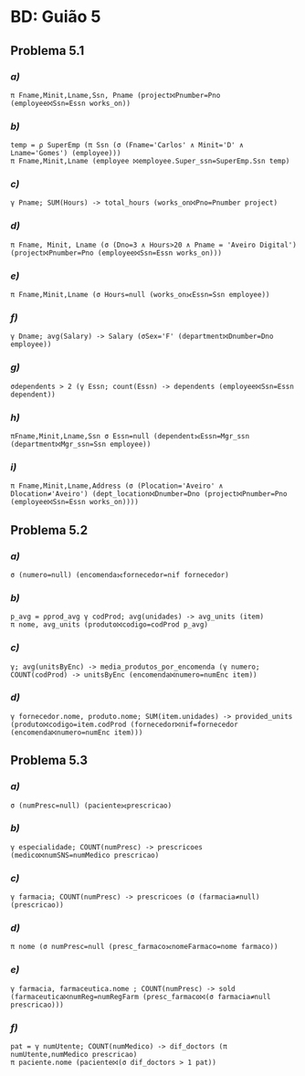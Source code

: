 # BD: Guião 5


## ​Problema 5.1
 
### *a)*

```
π Fname,Minit,Lname,Ssn, Pname (project⨝Pnumber=Pno (employee⨝Ssn=Essn works_on))
```


### *b)* 

```
temp = ρ SuperEmp (π Ssn (σ (Fname='Carlos' ∧ Minit='D' ∧ Lname='Gomes') (employee)))
π Fname,Minit,Lname (employee ⨝employee.Super_ssn=SuperEmp.Ssn temp)
```


### *c)* 

```
γ Pname; SUM(Hours) -> total_hours (works_on⨝Pno=Pnumber project)
```


### *d)* 

```
π Fname, Minit, Lname (σ (Dno=3 ∧ Hours>20 ∧ Pname = 'Aveiro Digital') (project⨝Pnumber=Pno (employee⨝Ssn=Essn works_on)))
```


### *e)* 

```
π Fname,Minit,Lname (σ Hours=null (works_on⟗Essn=Ssn employee))
```


### *f)* 

```
γ Dname; avg(Salary) -> Salary (σSex='F' (department⨝Dnumber=Dno employee))
```


### *g)* 

```
σdependents > 2 (γ Essn; count(Essn) -> dependents (employee⨝Ssn=Essn dependent))
```


### *h)* 

```
πFname,Minit,Lname,Ssn σ Essn=null (dependent⟗Essn=Mgr_ssn (department⨝Mgr_ssn=Ssn employee))
```


### *i)* 

```
π Fname,Minit,Lname,Address (σ (Plocation='Aveiro' ∧ Dlocation≠'Aveiro') (dept_location⨝Dnumber=Dno (project⨝Pnumber=Pno (employee⨝Ssn=Essn works_on))))
```


## ​Problema 5.2

### *a)*

```
σ (numero=null) (encomenda⟗fornecedor=nif fornecedor)
```

### *b)* 

```
p_avg = ρprod_avg γ codProd; avg(unidades) -> avg_units (item)
π nome, avg_units (produto⨝codigo=codProd p_avg)
```


### *c)* 

```
γ; avg(unitsByEnc) -> media_produtos_por_encomenda (γ numero; COUNT(codProd) -> unitsByEnc (encomenda⨝numero=numEnc item))
```


### *d)* 

```
γ fornecedor.nome, produto.nome; SUM(item.unidades) -> provided_units (produto⨝codigo=item.codProd (fornecedor⨝nif=fornecedor (encomenda⨝numero=numEnc item)))
```


## ​Problema 5.3

### *a)*

```
σ (numPresc=null) (paciente⟗prescricao)
```

### *b)* 

```
γ especialidade; COUNT(numPresc) -> prescricoes (medico⨝numSNS=numMedico prescricao)
```


### *c)* 

```
γ farmacia; COUNT(numPresc) -> prescricoes (σ (farmacia≠null) (prescricao))
```


### *d)* 

```
π nome (σ numPresc=null (presc_farmaco⟗nomeFarmaco=nome farmaco))
```

### *e)* 

```
γ farmacia, farmaceutica.nome ; COUNT(numPresc) -> sold (farmaceutica⨝numReg=numRegFarm (presc_farmaco⨝(σ farmacia≠null prescricao)))
```

### *f)* 

```
pat = γ numUtente; COUNT(numMedico) -> dif_doctors (π numUtente,numMedico prescricao)
π paciente.nome (paciente⨝(σ dif_doctors > 1 pat))
```
